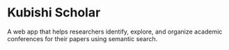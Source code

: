# Kubishi Scholar
A web app that helps researchers identify, explore, and organize academic conferences for their papers using semantic search.

